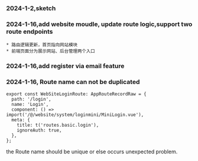 ### 2024-1-2,sketch

### 2024-1-16,add website moudle, update route logic,support two route endpoints

    * 路由逻辑更新，首页指向网站模块
    * 前端页面分为展示网站、后台管理两个入口

### 2024-1-16,add register via email feature

### 2024-1-16, Route name can not be duplicated 
```
export const WebSiteLoginRoute: AppRouteRecordRaw = {
  path: '/login',
  name: 'Login',
  component: () => import('/@/website/system/loginmini/MiniLogin.vue'),
  meta: {
    title: t('routes.basic.login'),
    ignoreAuth: true,
  },
};
```
the Route name should be unique or else occurs unexpected problem.